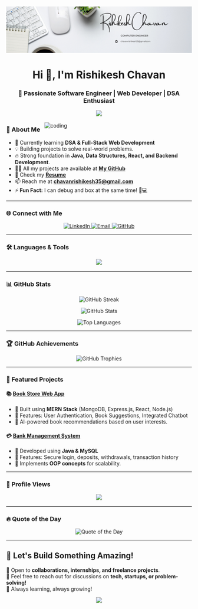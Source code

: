 ![banner](https://github.com/githubrishi321/githubrishi321/blob/main/White%20and%20Black%20Simple%20Marketing%20LinkedIn%20Banner.png)

<h1 align="center">Hi 👋, I'm Rishikesh Chavan</h1>
<h3 align="center">🚀 Passionate Software Engineer | Web Developer | DSA Enthusiast</h3>

<p align="center">
  <img src="https://readme-typing-svg.herokuapp.com?font=Fira+Code&size=22&pause=1000&color=F7D700&width=600&lines=Full-Stack+Developer+💻;React+%7C+Node.js+%7C+MongoDB+%7C+Express.js;Java+%7C+DSA+%7C+Problem+Solving;Building+Scalable+Web+Apps+🚀;Open+Source+Contributor+❤️" />
</p>

<img align="right" alt="coding" width="400" src="https://user-images.githubusercontent.com/55389276/140866485-8fb1c876-9a8f-4d6a-98dc-08c4981eaf70.gif">

### 🚀 About Me
- 🌱 Currently learning **DSA & Full-Stack Web Development**
- 💡 Building projects to solve real-world problems.
- 🔥 Strong foundation in **Java, Data Structures, React, and Backend Development**.
- 👨‍💻 All my projects are available at **[My GitHub](https://github.com/githubrishi321)**
- 📄 Check my **[Resume](https://drive.google.com/file/d/1AjYVGShktY5XgS_U57oxv4aART8JPSST/view?usp=sharing)**
- 📫 Reach me at **chavanrishikesh35@gmail.com**
- ⚡ **Fun Fact:** I can debug and box at the same time! 🥊💻

---

### 🌐 Connect with Me  
<p align="center">
  <a href="https://www.linkedin.com/in/rishikesh-c-461178197" target="_blank">
    <img src="https://img.shields.io/badge/LinkedIn-0077B5.svg?style=for-the-badge&logo=linkedin&logoColor=white" alt="LinkedIn"/>
  </a>
  <a href="mailto:chavanrishikesh35@gmail.com">
    <img src="https://img.shields.io/badge/Email-D14836.svg?style=for-the-badge&logo=gmail&logoColor=white" alt="Email"/>
  </a>
  <a href="https://github.com/githubrishi321">
    <img src="https://img.shields.io/badge/GitHub-100000.svg?style=for-the-badge&logo=github&logoColor=white" alt="GitHub"/>
  </a>
</p>

---

### 🛠️ Languages & Tools  
<p align="center">
  <img src="https://skillicons.dev/icons?i=java,cpp,html,css,javascript,react,nodejs,express,mongodb,mysql,python,linux,vscode,git,github" />
</p>

---

### 📊 GitHub Stats  
<p align="center">
  <img src="https://github-readme-streak-stats.herokuapp.com/?user=githubrishi321&theme=tokyonight" alt="GitHub Streak" />
</p>
<p align="center">
  <img src="https://github-readme-stats.vercel.app/api?username=githubrishi321&show_icons=true&theme=tokyonight" alt="GitHub Stats" />
</p>
<p align="center">
  <img src="https://github-readme-stats.vercel.app/api/top-langs?username=githubrishi321&show_icons=true&locale=en&layout=compact&theme=tokyonight" alt="Top Languages" />
</p>

---

### 🏆 GitHub Achievements  
<p align="center">
  <img src="https://github-profile-trophy.vercel.app/?username=githubrishi321&theme=darkhub&no-bg=true&no-frame=true" alt="GitHub Trophies" />
</p>

---

### 📌 Featured Projects  
#### 📚 **[Book Store Web App](https://github.com/githubrishi321/bookstore)**
- 🔹 Built using **MERN Stack** (MongoDB, Express.js, React, Node.js)
- 🔹 Features: User Authentication, Book Suggestions, Integrated Chatbot
- 🔹 AI-powered book recommendations based on user interests.

#### 💳 **[Bank Management System](https://github.com/githubrishi321/bank-management)**
- 🔹 Developed using **Java & MySQL**
- 🔹 Features: Secure login, deposits, withdrawals, transaction history
- 🔹 Implements **OOP concepts** for scalability.

---

### 🏅 Profile Views  
<p align="center">
  <img src="https://komarev.com/ghpvc/?username=githubrishi321&label=Profile%20Views&color=brightgreen&style=flat" />
</p>

---

### 🔥 Quote of the Day  
<p align="center">
  <img src="https://quotes-github-readme.vercel.app/api?type=horizontal&theme=radical" alt="Quote of the Day" />
</p>

---

## 🚀 Let's Build Something Amazing!  
🔹 Open to **collaborations, internships, and freelance projects**.  
🔹 Feel free to reach out for discussions on **tech, startups, or problem-solving!**  
🔹 Always learning, always growing!  

<p align="center">
  <img src="https://media.tenor.com/2uyENRmiUt0AAAAC/coding.gif" width="400" />
</p>
